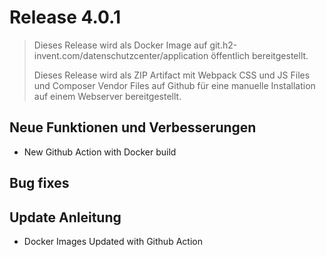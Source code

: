 # Release 4.0.1

> Dieses Release wird als Docker Image auf git.h2-invent.com/datenschutzcenter/application öffentlich bereitgestellt.
> 
> Dieses Release wird als ZIP Artifact mit Webpack CSS und JS Files und Composer Vendor Files auf Github für eine manuelle Installation auf einem Webserver bereitgestellt.

## Neue Funktionen und Verbesserungen
* New Github Action with Docker build

## Bug fixes


## Update Anleitung
* Docker Images Updated with Github Action
